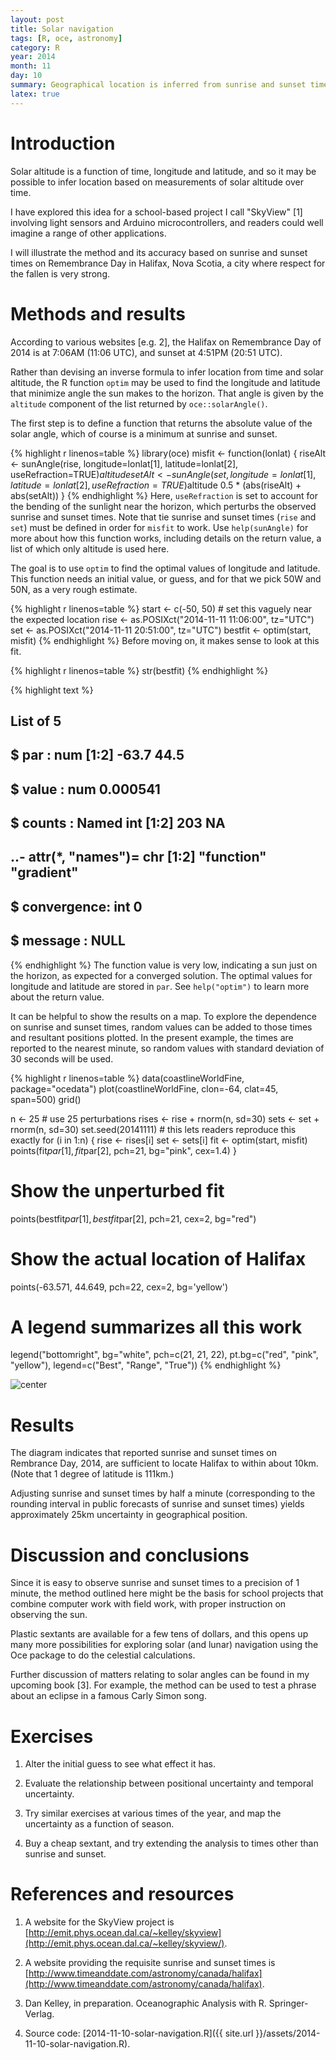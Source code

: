 ```yaml
---
layout: post
title: Solar navigation
tags: [R, oce, astronomy]
category: R
year: 2014
month: 11
day: 10
summary: Geographical location is inferred from sunrise and sunset times.
latex: true
---
```


# Introduction

Solar altitude is a function of time, longitude and latitude, and so it may be
possible to infer location based on measurements of solar altitude over time.

I have explored this idea for a school-based project I call "SkyView" [1]
involving light sensors and Arduino microcontrollers, and readers could well
imagine a range of other applications.

I will illustrate the method and its accuracy based on sunrise and sunset times
on Remembrance Day in Halifax, Nova Scotia, a city where respect for the fallen
is very strong.

# Methods and results

According to various websites [e.g. 2], the Halifax on Remembrance Day of 2014
is at 7:06AM (11:06 UTC), and sunset at 4:51PM (20:51 UTC).

Rather than devising an inverse formula to infer location from time and solar
altitude, the R function ``optim`` may be used to find the longitude and
latitude that minimize angle the sun makes to the horizon.  That angle is given
by the ``altitude`` component of the list returned by ``oce::solarAngle()``.

The first step is to define a function that returns the absolute value of the
solar angle, which of course is a minimum at sunrise and sunset.


{% highlight r linenos=table %}
library(oce)
misfit <- function(lonlat)
{
    riseAlt <- sunAngle(rise, longitude=lonlat[1], latitude=lonlat[2], useRefraction=TRUE)$altitude
    setAlt <- sunAngle(set, longitude=lonlat[1], latitude=lonlat[2], useRefraction=TRUE)$altitude
    0.5 * (abs(riseAlt) + abs(setAlt))
}
{% endhighlight %}
Here, ``useRefraction`` is set to account for the bending of the sunlight near
the horizon, which perturbs the observed sunrise and sunset times.  Note that
tie sunrise and sunset times (``rise`` and ``set``) must be defined in order
for ``misfit`` to work.  Use ``help(sunAngle)`` for more about how this
function works, including details on the return value, a list of which only
altitude is used here.

The goal is to use ``optim`` to find the optimal values of longitude and
latitude.  This function needs an initial value, or guess, and for that we pick
50W and 50N, as a very rough estimate.

{% highlight r linenos=table %}
start <- c(-50, 50) # set this vaguely near the expected location
rise <- as.POSIXct("2014-11-11 11:06:00", tz="UTC")
set <- as.POSIXct("2014-11-11 20:51:00", tz="UTC")
bestfit <- optim(start, misfit)
{% endhighlight %}
Before moving on, it makes sense to look at this fit.

{% highlight r linenos=table %}
str(bestfit)
{% endhighlight %}



{% highlight text %}
## List of 5
##  $ par        : num [1:2] -63.7 44.5
##  $ value      : num 0.000541
##  $ counts     : Named int [1:2] 203 NA
##   ..- attr(*, "names")= chr [1:2] "function" "gradient"
##  $ convergence: int 0
##  $ message    : NULL
{% endhighlight %}
The function value is very low, indicating a sun just on the horizon, as
expected for a converged solution.  The optimal values for longitude and
latitude are stored in ``par``. See ``help("optim")`` to learn more about the
return value.

It can be helpful to show the results on a map.  To explore the dependence on
sunrise and sunset times, random values can be added to those times and
resultant positions plotted.  In the present example, the times are reported to
the nearest minute, so random values with standard deviation of 30 seconds will
be used.


{% highlight r linenos=table %}
data(coastlineWorldFine, package="ocedata")
plot(coastlineWorldFine, clon=-64, clat=45, span=500)
grid()

n <- 25                                # use 25 perturbations
rises <- rise + rnorm(n, sd=30)
sets <- set + rnorm(n, sd=30)
set.seed(20141111) # this lets readers reproduce this exactly
for (i in 1:n) {
    rise <- rises[i]
    set <- sets[i]
    fit <- optim(start, misfit)
    points(fit$par[1], fit$par[2], pch=21, bg="pink", cex=1.4)
}
# Show the unperturbed fit
points(bestfit$par[1], bestfit$par[2], pch=21, cex=2, bg="red")
# Show the actual location of Halifax
points(-63.571, 44.649, pch=22, cex=2, bg='yellow')
# A legend summarizes all this work
legend("bottomright", bg="white", 
       pch=c(21, 21, 22), pt.bg=c("red", "pink", "yellow"),
       legend=c("Best", "Range", "True"))
{% endhighlight %}

![center](http://dankelley.github.io/figs/2014-11-10-solar-navigation/solar-navigation.png) 

# Results

The diagram indicates that reported sunrise and sunset times on Rembrance Day,
2014, are sufficient to locate Halifax to within about 10km.  (Note that 1
degree of latitude is 111km.)

Adjusting sunrise and sunset times by half a minute (corresponding to the
rounding interval in public forecasts of sunrise and sunset times) yields
approximately 25km uncertainty in geographical position.

# Discussion and conclusions

Since it is easy to observe sunrise and sunset times to a precision of 1
minute, the method outlined here might be the basis for school projects that
combine computer work with field work, with proper instruction on observing the
sun.

Plastic sextants are available for a few tens of dollars, and this opens up
many more possibilities for exploring solar (and lunar) navigation using the
Oce package to do the celestial calculations.

Further discussion of matters relating to solar angles can be found in my
upcoming book [3].  For example, the method can be used to test a phrase about
an eclipse in a famous Carly Simon song.

# Exercises

1. Alter the initial guess to see what effect it has.

2. Evaluate the relationship between positional uncertainty and temporal
   uncertainty.

3. Try similar exercises at various times of the year, and map the uncertainty
   as a function of season.

4. Buy a cheap sextant, and try extending the analysis to times other than
   sunrise and sunset.

# References and resources

1. A website for the SkyView project is
[http://emit.phys.ocean.dal.ca/~kelley/skyview](http://emit.phys.ocean.dal.ca/~kelley/skyview/).
   
2. A website providing the requisite sunrise and sunset times is
[http://www.timeanddate.com/astronomy/canada/halifax](http://www.timeanddate.com/astronomy/canada/halifax).

3. Dan Kelley, in preparation.  Oceanographic Analysis with R. Springer-Verlag.

4. Source code: [2014-11-10-solar-navigation.R]({{ site.url }}/assets/2014-11-10-solar-navigation.R).

